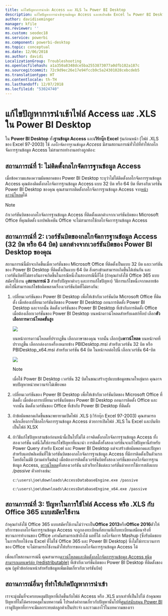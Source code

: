 ```yaml
---
title: แก้ไขปัญหาการนำเข้า Access และ XLS ใน Power BI Desktop
description: แก้ไขปัญหาการนำเข้าฐานข้อมูล Access และสเปรดชีต Excel ใน Power BI Desktop และ Power Query
author: davidiseminger
manager: kfile
ms.reviewer: ''
ms.custom: seodec18
ms.service: powerbi
ms.component: powerbi-desktop
ms.topic: conceptual
ms.date: 12/06/2018
ms.author: davidi
LocalizationGroup: Troubleshooting
ms.openlocfilehash: a1a350a8348dce5ba2553873077a0dfb102a187c
ms.sourcegitcommit: 72c9d9ec26e17e94fccb9c5a24301028cebcdeb5
ms.translationtype: HT
ms.contentlocale: th-TH
ms.lasthandoff: 12/07/2018
ms.locfileid: "53024740"
---
```

# <a name="resolve-issues-importing-access-and-xls-files-in-power-bi-desktop"></a>แก้ไขปัญหาการนำเข้าไฟล์ Access และ .XLS ใน Power BI Desktop
ใน **Power BI Desktop** ทั้ง**ฐานข้อมูล Access** และ**เวิร์กบุ๊ก Excel** รุ่นก่อนหน้า (ไฟล์ .XLS ของ Excel 97-2003) ใช้ *กลไกจัดการฐานข้อมูล Access* มีสามสถานการณ์ทั่วไปที่ทำให้กลไกจัดการฐานข้อมูล Access ไม่สามารถทำงานอย่างถูกต้อง:

## <a name="situation-1-no-access-database-engine-installed"></a>สถานการณ์ที่ 1: ไม่ติดตั้งกลไกจัดการฐานข้อมูล Access
เมื่อข้อความแสดงความผิดพลาดของ Power BI Desktop ระบุว่าไม่ได้ติดตั้งกลไกจัดการฐานข้อมูล Access คุณต้องติดตั้งกลไกจัดการฐานข้อมูล Access แบบ 32 บิต หรือ 64 บิต ที่ตรงกับเวอร์ชัน Power BI Desktop ของคุณ คุณสามารถติดตั้งกลไกจัดการฐานข้อมูล Access จาก[หน้าดาวน์โหลด](http://www.microsoft.com/download/details.aspx?id=13255)ได้

>[!NOTE]
>ถ้าเวอร์ชันบิตของกลไกจัดการฐานข้อมูล Access ที่ติดตั้งแตกต่างจากเวอร์ชันบิตของ Microsoft Office ที่คุณติดตั้ง แอปพลิเคชัน Office จะไม่สามารถใช้กลไกจัดการฐานข้อมูล Access

## <a name="situation-2-the-access-database-engine-bit-version-32-bit-or-64-bit-is-different-from-your-power-bi-desktop-bit-version"></a>สถานการณ์ที่ 2: เวอร์ชันบิตของกลไกจัดการฐานข้อมูล Access (32 บิต หรือ 64 บิต) แตกต่างจากเวอร์ชันบิตของ Power BI Desktop ของคุณ
สถานการณ์นี้มักจะเกิดขึ้นเมื่อเวอร์ชั่นของ Microsoft Office ที่ติดตั้งเป็นแบบ 32 บิต และเวอร์ชันของ Power BI Desktop ที่ติดตั้งเป็นแบบ 64 บิต สิ่งตรงข้ามสามารถเกิดขึ้นได้เช่นกัน และเวอร์ชันบิตที่ไม่ตรงกันอาจเกิดขึ้นในกรณีหนึ่งในสองกรณีนี้ก็ได้ (ถ้าคุณกำลังใช้ Office 365 แบบสมัครใช้งาน ดู**สถานการณ์ 3** สำหรับปัญหาต่างๆ และการแก้ไขปัญหา) วิธีการแก้ไขหนึ่งจากหลายข้อต่อไปนี้สามารถแก้ไขข้อผิดพลาดเรื่องเวอร์ชันบิตที่ไม่ตรงกัน:

1. เปลี่ยนเวอร์ชันของ Power BI Desktop เพื่อให้เข้ากับเวอร์ชันบิต Microsoft Office ที่ติดตั้ง เมื่อต้องเปลี่ยนเวอร์ชันบิตของ Power BI Desktop ถอนการติดตั้ง Power BI Desktop และจากนั้น ติดตั้งเวอร์ชันของ Power BI Desktop ที่เข้ากับการติดตั้ง Office เมื่อต้องเลือกเวอร์ชั่นของ Power BI Desktop บนหน้าดาวน์โหลดสำหรับเดสก์ท็อป เลือก**ตัวเลือกการดาวน์โหลดขั้นสูง**
   
   ![](media/desktop-access-database-errors/desktop-access-errors-1.png)
   
   บนหน้าการดาวน์โหลดที่ปรากฏขึ้น เลือกภาษาของคุณ จากนั้น เลือกปุ่ม**ดาวน์โหลด** บนหน้าจอที่ปรากฏขึ้น เลือกกล่องกาเครื่องหมายข้าง PBIDesktop.msi สำหรับเวอร์ชัน 32 บิต หรือ PBIDesktop_x64.msi สำหรับเวอร์ชัน 64 บิต ในหน้าจอต่อไปนี้ เลือกเวอร์ชัน 64-บิต
   
   ![](media/desktop-access-database-errors/desktop-access-errors-2.png)
   
   >[!NOTE]
   >เมื่อใช้ Power BI Desktop เวอร์ชัน 32 บิตในขณะสร้างรูปแบบข้อมูลขนาดใหญ่มาก คุณอาจพบปัญหาหน่วยความจำไม่เพียงพอ
2. เปลี่ยนเวอร์ชันของ Power BI Desktop เพื่อให้เข้ากับเวอร์ชันบิตของ Microsoft Office ที่ติดตั้ง เมื่อต้องการเปลี่ยนเวอร์ชันบิตของ Power BI Desktop ถอนการติดตั้ง Office และจากนั้น ติดตั้งเวอร์ชันของ Office ที่เข้ากับ Power BI Desktop ที่ติดตั้ง
3. ถ้าข้อผิดพลาดเกิดขึ้นขณะพยายามเปิดไฟล์ .XLS (เวิร์กบุ๊ก Excel 97-2003) คุณสามารถหลีกเลี่ยงการใช้กลไกจัดการฐานข้อมูล Access ด้วยการเปิดไฟล์ .XLS ใน Excel และบันทึกเป็นไฟล์ XLSX
4. ถ้าวิธีแก้ไขปัญหาสามข้อก่อนหน้านี้เป็นไปไม่ได้ อาจติดตั้งกลไกจัดการฐานข้อมูล Access ทั้งสองเวอร์ชั่น แต่นี่*ไม่*ใช่การแก้ไขปัญหาที่แนะนำ การติดตั้งทั้งสองเวอร์ชันจะแก้ไขปัญหานี้สำหรับ Power Query สำหรับ Excel และ Power BI Desktop แต่จะสร้างข้อผิดพลาดและปัญหาสำหรับแอปพลิเคชันที่ใช้เวอร์ชันบิตของกลไกจัดการฐานข้อมูล Access ที่มีการติดตั้งเป็นตัวแรกโดยอัตโนมัติ (ตามค่าเริ่มต้น) เมื่อต้องการติดตั้งเวอร์ชันบิตทั้งสองเวอร์ชั่นของกลไกจัดการฐานข้อมูล Access, [ดาวน์โหลด](http://www.microsoft.com/download/details.aspx?id=13255)ทั้งสองเวอร์ชัน แล้วเรียกใช้แต่ละเวอร์ชั่นด้วยการใช้การสลับแบบ */passive* ตัวอย่างเช่น:
   
       c:\users\joe\downloads\AccessDatabaseEngine.exe /passive
   
       c:\users\joe\downloads\AccessDatabaseEngine_x64.exe /passive

## <a name="situation-3-trouble-using-access-or-xls-files-with-an-office-365-subscription"></a>สถานการณ์ที่ 3: ปัญหาในการใช้ไฟล์ Access หรือ .XLS กับ Office 365 แบบสมัครใช้งาน
ถ้าคุณกำลังใช้ Office 365 แบบสมัครใช้งานไม่ว่าจะเป็น**Office 2013**หรือ**Office 2016**ตัวให้บริการของกลไกจัดการฐานข้อมูล Access จะถูกลงทะเบียนที่สถานที่เก็บทะเบียนเสมือนจริงที่ขบวนการทำงานของ Office *เท่านั้น*สามารถเข้าถึงได้ ผลที่ได้ กลไกจัดการ Mashup (ซึ่งรับผิดชอบในการเรียกใช้งาน Excel ที่ไม่ใช่ Office 365 และ Power BI Desktop) ซึ่งไม่ใช่กระบวนการของ Office จะไม่สามารถใช้งานตัวให้บริการของกลไกจัดการฐานข้อมูล Access ได้

เพื่อแก้ไขสถานการณ์นี้ คุณสามารถ[ดาวน์โหลดและติดตั้งกลไกจัดการฐานข้อมูล Access ชนิดสามารถเผยแพร่ต่อ (redistributable)](http://www.microsoft.com/download/details.aspx?id=13255) ที่เข้ากับเวอร์ชั่นบิตของ Power BI Desktop ที่ติดตั้งของคุณ (ดูหัวข้อก่อนหน้าสำหรับข้อมูลเพิ่มเติมเกี่ยวกับเวอร์ชันบิต)

## <a name="other-situations-that-cause-import-issues"></a>สถานการณ์อื่นๆ ที่ทำให้เกิดปัญหาการนำเข้า
เราจะมุ่งมั่นที่จะครอบคลุมปัญหาที่เกิดขึ้นกับไฟล์ Access หรือ .XLS มากเท่าที่เป็นไปได้ ถ้าคุณพบปัญหาที่ไม่ได้ครอบคลุมในบทความนี้ โปรดส่งคำถามเกี่ยวกับปัญหานั้นไปที่[ศูนย์สนับสนุน Power BI](https://powerbi.microsoft.com/support/) เราดูปัญหาที่อาจจะมีผลกระทบต่อลูกค้าเป็นประจำ และรวมเอาไว้ในบทความของเรา

